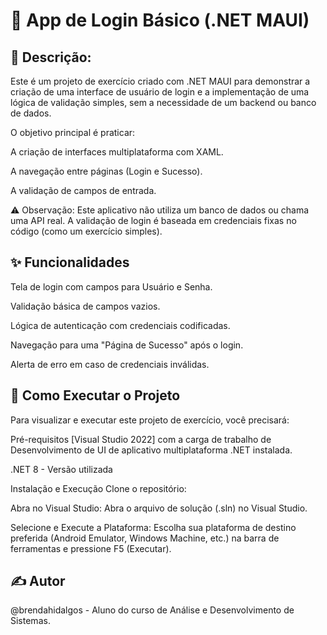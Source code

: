 # 🔑 App de Login Básico (.NET MAUI)

## 📝 Descrição: 
Este é um projeto de exercício criado com .NET MAUI para demonstrar a criação de uma interface de usuário de login e a implementação de uma lógica de validação simples, sem a necessidade de um backend ou banco de dados.

O objetivo principal é praticar:

A criação de interfaces multiplataforma com XAML.

A navegação entre páginas (Login e Sucesso).

A validação de campos de entrada.

⚠️ Observação: Este aplicativo não utiliza um banco de dados ou chama uma API real. A validação de login é baseada em credenciais fixas no código (como um exercício simples).

## ✨ Funcionalidades
Tela de login com campos para Usuário e Senha.

Validação básica de campos vazios.

Lógica de autenticação com credenciais codificadas.

Navegação para uma "Página de Sucesso" após o login.

Alerta de erro em caso de credenciais inválidas.

## 🚀 Como Executar o Projeto
Para visualizar e executar este projeto de exercício, você precisará:

Pré-requisitos
[Visual Studio 2022] com a carga de trabalho de Desenvolvimento de UI de aplicativo multiplataforma .NET instalada.

.NET 8 - Versão utilizada

Instalação e Execução
Clone o repositório:

Abra no Visual Studio: Abra o arquivo de solução (.sln) no Visual Studio.

Selecione e Execute a Plataforma: Escolha sua plataforma de destino preferida (Android Emulator, Windows Machine, etc.) na barra de ferramentas e pressione F5 (Executar).

## ✍️ Autor
@brendahidalgos - Aluno do curso de Análise e Desenvolvimento de Sistemas.

